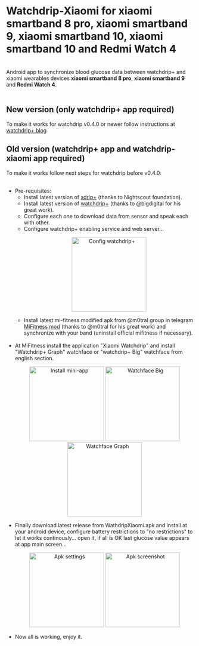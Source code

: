 <h1>Watchdrip-Xiaomi for xiaomi smartband 8 pro, xiaomi smartband 9, xiaomi smartband 10, xiaomi smartband 10 and Redmi Watch 4</h1>
<br>
Android app to synchronize blood glucose data between watchdrip+ and xiaomi wearables devices <b>xiaomi smartband 8 pro</b>, <b>xiaomi smartband 9</b> and <b>Redmi Watch 4</b>.<br>
<br>
<h2>New version (only watchdrip+ app required)</h2>
To make it works for watchdrip v0.4.0 or newer follow instructions at <a href="https://bigdigital.home.blog/2024/11/28/xiaomi-89-support">watchdrip+ blog</a>
<br>
<h2>Old version (watchdrip+ app and watchdrip-xiaomi app required)</h2>
To make it works follow next steps for watchdrip before v0.4.0:<br>
<br>
<ul>
<li> Pre-requisites:
<ul>
    <li>
    Install latest version of <a href="https://github.com/NightscoutFoundation/xDrip">xdrip+</a> (thanks to Nightscout foundation).
    </li>
    <li>
    Install latest version of <a href="https://www.patreon.com/c/xdrip_miband/home">watchdrip+</a> (thanks to @bigdigital for his great work).
    </li>
    <li>
    Configure each one to download data from sensor and speak each with other.
    </li>
    <li>
    Configure watchdrip+ enabling service and web server...
        <p align="center">
            <img width=200px src="https://github.com/miguelavh/Watchdrip-Xiaomi/blob/d9553dbabf74f0ea9aac00dd62cf7ff547b5beea/.github/WatchDrip%2B.jpg" alt="Config watchdrip+"/>
        </p>
    </li>
    <li>
    Install latest mi-fitness modified apk from @m0tral group in telegram <a href="https://t.me/mi_watch_int">MiFitness mod</a> (thanks to @m0tral for his great work) and synchronize with your band (uninstall official mifitness if necessary).
    </li>
</ul>
    <br>
</li>
<li>
    At MiFitness install the application "Xiaomi Watchdrip" and install "Watchdrip+ Graph" watchface or "watchdrip+ Big" watchface from english section.
    <p align="center">
        <img width=200px src="https://github.com/miguelavh/Watchdrip-Xiaomi/blob/a14aeecfd6e98916c6155c3fc89f2ba2ffce87ca/.github/MiFitness-app.jpg" alt="Install mini-app"/>
        <img width=200px src="https://github.com/miguelavh/Watchdrip-Xiaomi/blob/a14aeecfd6e98916c6155c3fc89f2ba2ffce87ca/.github/MiFitness-WFBig.jpg" alt="Watchface Big"/>
        <img width=200px src="https://github.com/miguelavh/Watchdrip-Xiaomi/blob/a14aeecfd6e98916c6155c3fc89f2ba2ffce87ca/.github/MiFitness-WFGraph.jpg" alt="Watchface Graph"/>
    </p>
</li>
<li>
    Finally download latest release from WathdripXiaomi.apk and install at your android device, configure battery restrictions to "no restrictions" to let it works continously... open it, if all is OK last glucose value appears at app main screen...
    <p align="center">
        <img width=200px src="https://github.com/miguelavh/Watchdrip-Xiaomi/blob/a14aeecfd6e98916c6155c3fc89f2ba2ffce87ca/.github/Settings.jpg" alt="Apk settings"/>
        <img width=200px src="https://github.com/miguelavh/Watchdrip-Xiaomi/blob/475bbe57a2e085a11b51ca1ebc715caaf80fa778/.github/WatchdripXiaomi.jpg" alt="Apk screenshot"/>
    </p>
</li>
<li>
    Now all is working, enjoy it.
</li>
</ul>
<br>



